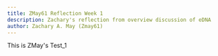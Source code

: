 ```yaml
---
title: ZMay61 Reflection Week 1
description: Zachary's reflection from overview discussion of eDNA
author: Zachary A. May (Zmay61)
---
```


This is ZMay's Test_1

